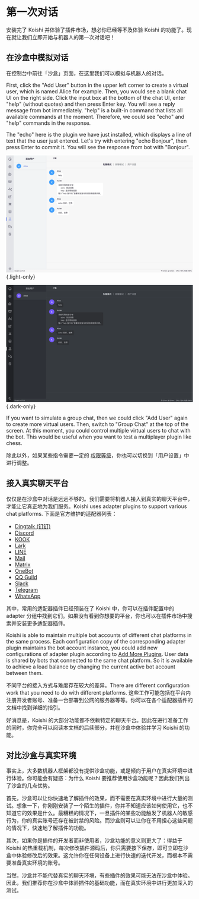 # 第一次对话

安装完了 Koishi 并体验了插件市场，想必你已经等不及体验 Koishi 的功能了。现在就让我们立即开始与机器人的第一次对话吧！

## 在沙盒中模拟对话

在控制台中前往「沙盒」页面，在这里我们可以模拟与机器人的对话。

First, click the "Add User" button in the upper left corner to create a virtual user, which is named Alice for example. Then, you would see a blank chat UI on the right side. Click the input box at the bottom of the chat UI, enter "help" (without quotes) and then press Enter key. You will see a reply message from bot immediately. "help" is a built-in command that lists all available commands at the moment. Therefore, we could see "echo" and "help" commands in the response.

The "echo" here is the plugin we have just installed, which displays a line of text that the user just entered. Let's try with entering "echo Bonjour", then press Enter to commit it. You will see the response from bot with "Bonjour".

![sandbox](/manual/console/sandbox.light.webp) {.light-only}

![sandbox](/manual/console/sandbox.dark.webp) {.dark-only}

If you want to simulate a group chat, then we could click "Add User" again to create more virtual users. Then, switch to "Group Chat" at the top of the screen. At this moment, you could control multiple virtual users to chat with the bot. This would be useful when you want to test a multiplayer plugin like chess.

除此以外，如果某些指令需要一定的 [权限等级](../usage/customize.md#权限管理)，你也可以切换到「用户设置」中进行调整。

## 接入真实聊天平台

仅仅是在沙盒中对话是远远不够的。我们需要将机器人接入到真实的聊天平台中，才能让它真正地为我们服务。Koishi uses adapter plugins to support various chat platforms. 下面是官方维护的适配器列表：

- [Dingtalk (钉钉)](../../plugins/adapter/dingtalk.md)
- [Discord](../../plugins/adapter/discord.md)
- [KOOK](../../plugins/adapter/kook.md)
- [Lark](../../plugins/adapter/lark.md)
- [LINE](../../plugins/adapter/line.md)
- [Mail](../../plugins/adapter/mail.md)
- [Matrix](../../plugins/adapter/matrix.md)
- [OneBot](../../plugins/adapter/onebot.md)
- [QQ Guild](../../plugins/adapter/qqguild.md)
- [Slack](../../plugins/adapter/slack.md)
- [Telegram](../../plugins/adapter/telegram.md)
- [WhatsApp](../../plugins/adapter/whatsapp.md)

其中，常用的适配器插件已经预装在了 Koishi 中，你可以在插件配置中的 adapter 分组中找到它们。如果没有看到你想要的平台，你也可以在插件市场中搜索并安装更多适配器插件。

Koishi is able to maintain multiple bot accounts of different chat platforms in the same process. Each configuration copy of the corresponding adapter plugin maintains the bot account instance, you could add new configurations of adapter plugin according to [Add More Plugins](./market.md#添加更多插件). User data is shared by bots that connected to the same chat platform. So it is available to achieve a load balance by changing the current active bot account between them.

不同平台的接入方式与难度存在较大的差异。There are different configuration work that you need to do with different platforms. 这些工作可能包括在平台内注册开发者账号、准备一台部署到公网的服务器等等。你可以在各个适配器插件的文档中找到详细的指引。

好消息是，Koishi 的大部分功能都不依赖特定的聊天平台。因此在进行准备工作的同时，你完全可以阅读本文档的后续部分，并在沙盒中体验并学习 Koishi 的功能。

## 对比沙盒与真实环境

事实上，大多数机器人框架都没有提供沙盒功能，或是倾向于用户在真实环境中进行体验。你可能会有疑惑：为什么 Koishi 要推荐使用沙盒功能呢？因此我们列出了沙盒的几点优势。

首先，沙盒可以让你快速地了解插件的效果，而不需要在真实环境中进行大量的测试。想象一下，你刚刚安装了一个陌生的插件，你并不知道应该如何使用它，也不知道它的效果是什么。最糟糕的情况下，一旦插件的某些功能触发了机器人的敏感行为，你的真实账号还存在被封禁的风险。而沙盒则可以让你在不用担心这些问题的情况下，快速地了解插件的功能。

其次，如果你是插件的开发者而非使用者，沙盒功能的意义则更大了：得益于 Koishi 的热重载机制，每次修改插件源码后，你只需要按下保存，即可立即在沙盒中体验修改后的效果。这允许你在任何设备上进行快速的迭代开发，而根本不需要准备真实环境的账号。

当然，沙盒并不能代替真实的聊天环境，有些插件的效果可能无法在沙盒中体验。因此，我们推荐你在沙盒中体验插件的基础功能，而在真实环境中进行更加深入的测试。
